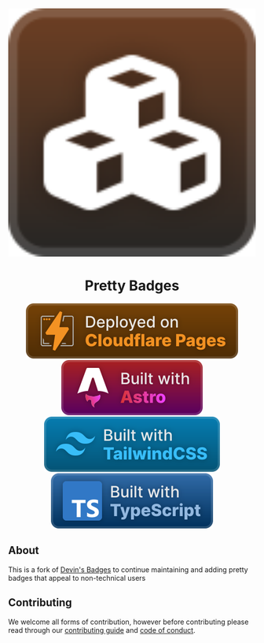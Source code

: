 <div align="center">
	<br />
	<p>
		<a href="https://badges.penpow.dev"><img src="./src/assets/documentation/docs-rs/cozy-minimal.svg" width="512" alt="Pretty Badges"/></a>
	</p>
	<h1>Pretty Badges</h1>
	<img alt="Deployed on Cloudflare Pages" src="./src/assets/built-with/cloudflare-pages/cozy.svg" />
	<img alt="Built with Astro" src="./src/assets/built-with/astro/cozy.svg" />
	<img alt="Built with TailwindCSS" src="./src/assets/built-with/tailwindcss/cozy.svg"/>
	<img alt="Built with TypeScript" src="./src/assets/built-with/typescript/cozy.svg">
</div>

## About

This is a fork of [Devin's Badges](https://intergrav.github.io/devins-badges-docs/) to continue maintaining and adding pretty badges that appeal to non-technical users

## Contributing

We welcome all forms of contribution, however before contributing please read through our [contributing guide](https://badges.penpow.dev/contributing) and [code of conduct](.github/CODE_OF_CONDUCT.md).
